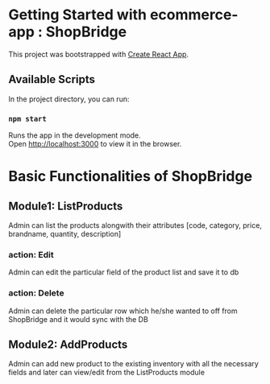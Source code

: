 # Getting Started with ecommerce-app : ShopBridge

This project was bootstrapped with [Create React App](https://github.com/facebook/create-react-app).

## Available Scripts

In the project directory, you can run:

### `npm start`

Runs the app in the development mode.\
Open [http://localhost:3000](http://localhost:3000) to view it in the browser.

# Basic Functionalities of ShopBridge

## Module1: ListProducts

Admin can list the products alongwith their attributes [code, category, price, brandname, quantity, description]

### action: Edit

Admin can edit the particular field of the product list and save it to db

### action: Delete

Admin can delete the particular row which he/she wanted to off from ShopBridge and it would sync with the DB

## Module2: AddProducts
Admin can add new product to the existing inventory with all the necessary fields and later can view/edit from the ListProducts module 